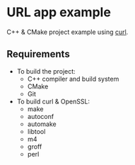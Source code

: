 #   URL app example
C++ & CMake project example using [curl][curl-link].

##  Requirements
- To build the project:
  - C++ compiler and build system
  - CMake
  - Git
- To build curl & OpenSSL:
  - make
  - autoconf
  - automake
  - libtool
  - m4
  - groff
  - perl

[curl-link]: https://github.com/curl/curl
